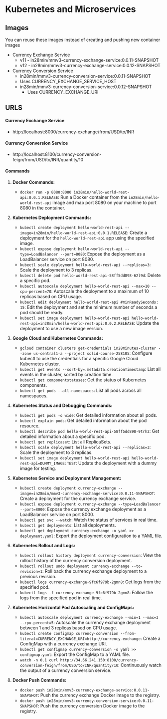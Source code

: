 # Kubernetes and Microservices

## Images

You can reuse these images instead of creating and pushing new container images

- Currency Exchange Service 
	- v11 - in28min/mmv3-currency-exchange-service:0.0.11-SNAPSHOT
  - v12 - in28min/mmv3-currency-exchange-service:0.0.12-SNAPSHOT
- Currency Conversion Service
	- in28min/mmv3-currency-conversion-service:0.0.11-SNAPSHOT
    - Uses CURRENCY_EXCHANGE_SERVICE_HOST
  - in28min/mmv3-currency-conversion-service:0.0.12-SNAPSHOT
    - Uses CURRENCY_EXCHANGE_URI

## URLS

#### Currency Exchange Service
- http://localhost:8000/currency-exchange/from/USD/to/INR

#### Currency Conversion Service
- http://localhost:8100/currency-conversion-feign/from/USD/to/INR/quantity/10


#### Commands

1. **Docker Commands:**
    - `docker run -p 8080:8080 in28min/hello-world-rest-api:0.0.1.RELEASE`: Run a Docker container from the `in28min/hello-world-rest-api` image and map port 8080 on your machine to port 8080 in the container.

2. **Kubernetes Deployment Commands:**
    - `kubectl create deployment hello-world-rest-api --image=in28min/hello-world-rest-api:0.0.1.RELEASE`: Create a deployment for the `hello-world-rest-api` app using the specified image.
    - `kubectl expose deployment hello-world-rest-api --type=LoadBalancer --port=8080`: Expose the deployment as a LoadBalancer service on port 8080.
    - `kubectl scale deployment hello-world-rest-api --replicas=3`: Scale the deployment to 3 replicas.
    - `kubectl delete pod hello-world-rest-api-58ff5dd898-62l9d`: Delete a specific pod.
    - `kubectl autoscale deployment hello-world-rest-api --max=10 --cpu-percent=70`: Autoscale the deployment to a maximum of 10 replicas based on CPU usage.
    - `kubectl edit deployment hello-world-rest-api #minReadySeconds: 15`: Edit the deployment and set the minimum number of seconds a pod should be ready.
    - `kubectl set image deployment hello-world-rest-api hello-world-rest-api=in28min/hello-world-rest-api:0.0.2.RELEASE`: Update the deployment to use a new image version.

3. **Google Cloud and Kubernetes Commands:**
    - `gcloud container clusters get-credentials in28minutes-cluster --zone us-central1-a --project solid-course-258105`: Configure kubectl to use the credentials for a specific Google Cloud Kubernetes cluster.
    - `kubectl get events --sort-by=.metadata.creationTimestamp`: List all events in the cluster, sorted by creation time.
    - `kubectl get componentstatuses`: Get the status of Kubernetes components.
    - `kubectl get pods --all-namespaces`: List all pods across all namespaces.

4. **Kubernetes Status and Debugging Commands:**
    - `kubectl get pods -o wide`: Get detailed information about all pods.
    - `kubectl explain pods`: Get detailed information about the pod resource.
    - `kubectl describe pod hello-world-rest-api-58ff5dd898-9trh2`: Get detailed information about a specific pod.
    - `kubectl get replicaset`: List all ReplicaSets.
    - `kubectl scale deployment hello-world-rest-api --replicas=3`: Scale the deployment to 3 replicas.
    - `kubectl set image deployment hello-world-rest-api hello-world-rest-api=DUMMY_IMAGE:TEST`: Update the deployment with a dummy image for testing.

5. **Kubernetes Service and Deployment Management:**
    - `kubectl create deployment currency-exchange --image=in28min/mmv3-currency-exchange-service:0.0.11-SNAPSHOT`: Create a deployment for the currency exchange service.
    - `kubectl expose deployment currency-exchange --type=LoadBalancer --port=8000`: Expose the currency exchange deployment as a LoadBalancer service on port 8000.
    - `kubectl get svc --watch`: Watch the status of services in real time.
    - `kubectl get deployments`: List all deployments.
    - `kubectl get deployment currency-exchange -o yaml >> deployment.yaml`: Export the deployment configuration to a YAML file.

6. **Kubernetes Rollout and Logs:**
    - `kubectl rollout history deployment currency-conversion`: View the rollout history of the currency conversion deployment.
    - `kubectl rollout undo deployment currency-exchange --to-revision=1`: Roll back the currency exchange deployment to a previous revision.
    - `kubectl logs currency-exchange-9fc6f979b-2gmn8`: Get logs from the specified pod.
    - `kubectl logs -f currency-exchange-9fc6f979b-2gmn8`: Follow the logs from the specified pod in real time.

7. **Kubernetes Horizontal Pod Autoscaling and ConfigMaps:**
    - `kubectl autoscale deployment currency-exchange --min=1 --max=3 --cpu-percent=5`: Autoscale the currency exchange deployment between 1 and 3 replicas based on CPU usage.
    - `kubectl create configmap currency-conversion --from-literal=CURRENCY_EXCHANGE_URI=http://currency-exchange`: Create a ConfigMap with a currency exchange URI.
    - `kubectl get configmap currency-conversion -o yaml >> configmap.yaml`: Export the ConfigMap to a YAML file.
    - `watch -n 0.1 curl http://34.66.241.150:8100/currency-conversion-feign/from/USD/to/INR/quantity/10`: Continuously watch the output of a currency conversion service.

8. **Docker Push Commands:**
    - `docker push in28min/mmv3-currency-exchange-service:0.0.11-SNAPSHOT`: Push the currency exchange Docker image to the registry.
    - `docker push in28min/mmv3-currency-conversion-service:0.0.11-SNAPSHOT`: Push the currency conversion Docker image to the registry.
